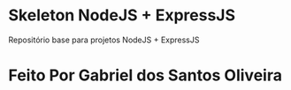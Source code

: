 # Skeleton NodeJS + ExpressJS

Repositório base para projetos NodeJS + ExpressJS

# Feito Por Gabriel dos Santos Oliveira
